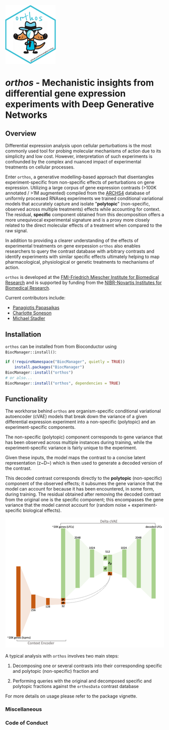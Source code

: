 <img src="inst/orthos.png" alt="orthos" width="160"/>

# _orthos_ - Mechanistic insights from differential gene expression experiments with Deep Generative Networks



## Overview

Differential expression analysis upon cellular perturbations is the most commonly used tool for probing molecular mechanisms of action due to its simplicity and low cost. However, interpretation of such experiments is confounded by the complex and nuanced impact of experimental treatments on cellular processes. 

Enter `orthos`, a generative modelling-based approach that disentangles experiment-specific from non-specific effects of perturbations on gene expression. Utilizing a large corpus of gene expression contrasts (>100K annotated / >1M augmented) compiled from the [ARCHS4](https://maayanlab.cloud/archs4/)  database of uniformly processed RNAseq experiments we trained conditional variational models that accurately capture and isolate "**polytopic**" (non-specific, observed across multiple treatments) effects while accounting for context. The residual, **specific** component obtained from this decomposition offers a more unequivocal experimental signature and is a proxy more closely related to the direct molecular effects of a treatment when compared to the raw signal.

In addition to providing a clearer understanding of the effects of experimental treatments on gene exrpession `orthos` also enables researchers to query the contrast database with arbitrary contrasts and identify experiments with similar specific effects ultimately helping to map pharmacological, physiological or genetic treatments to mechanisms of action.

`orthos` is developed at the [FMI-Friedrich Miescher Institute for Biomedical Research](https://www.fmi.ch/) and is supported by funding from the [NIBR-Novartis Institutes for Biomedical Research](https://www.novartis.com/research-development/novartis-institutes-biomedical-research).

Current contributors include:

- [Panagiotis Papasaikas](https://github.com/ppapasaikas)
- [Charlotte Soneson](https://github.com/csoneson)
- [Michael Stadler](https://github.com/mbstadler)



   

## Installation

`orthos` can be installed from from Bioconductor using `BiocManager::install()`:


```r
if (!requireNamespace("BiocManager", quietly = TRUE))
    install.packages("BiocManager")
BiocManager::install("orthos")
# or also...
BiocManager::install("orthos", dependencies = TRUE)
```


## Functionality

The workhorse behind `orthos` are organism-specific conditional variational
autoencoder (cVAE) models that break down the variance of a given differential
expression experiment into a non-specific (polytopic) and an experiment-specific
components. 

The non-specific (polytopic) component corresponds to gene variance that has
been observed across multiple instances during training, while the
experiment-specific variance is fairly unique to the experiment. 

Given these inputs, the model maps the contrast to a concise latent
representation (z~D~) which is then used to generate a decoded version of the
contrast. 

This decoded contrast corresponds directly to the **polytopic** (non-specific)
component of the observed effects; it subsumes the gene variance that the model
can account for because it has been encountered, in some form, during training. 
The residual obtained after removing the decoded contrast from the original one
is the specific component; this encompasses the gene variance that the model
cannot account for (random noise + experiment-specific biological effects).  


<img src="vignettes/orthos_arch.png" alt="orthos" width="600"/>


A typical analysis with `orthos` involves two main steps:

1. Decomposing one or several contrasts into their corresponding specific and
   polytopic (non-specific) fraction and

2. Performing queries with the original and decomposed specific and polytopic
   fractions against the `orthosData` contrast database
   
For more details on usage please refer to the package vignette.

   





### Miscellaneous



### Code of Conduct
  


